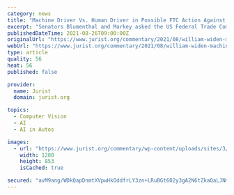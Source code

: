 ```yaml
---
category: news
title: "Machine Driver Vs. Human Driver in Possible FTC Action Against Tesla"
excerpt: "Senators Blumenthal and Markey asked the US Federal Trade Commission (FTC) to investigate Tesla for a misleading advertisement about the capabilities of its “Autopilot”"
publishedDateTime: 2021-08-26T09:00:00Z
originalUrl: "https://www.jurist.org/commentary/2021/08/william-widen-machine-driver-vs-human-driver-ftc-tesla/"
webUrl: "https://www.jurist.org/commentary/2021/08/william-widen-machine-driver-vs-human-driver-ftc-tesla/"
type: article
quality: 56
heat: 56
published: false

provider:
  name: Jurist
  domain: jurist.org

topics:
  - Computer Vision
  - AI
  - AI in Autos

images:
  - url: "https://www.jurist.org/commentary/wp-content/uploads/sites/3/2021/08/tesla_1629961105.jpg"
    width: 1280
    height: 853
    isCached: true

secured: "avM9ang/WDkQapDnmtXVpwHkOddfrLY3zn+LRuBGt602y3gA2N6tZkaQaLJNmr1KwzuPkg3/5LaeUQ6AfHCNxTekNROmivbii86endPuewhxTqBK2oxCcVnAh+Om5YRBCzzp9Wdk762OE0vx8Ssr0jsQIbHa1aeqHsehHLbGRqQJZvBT1Oa79wv1sUV09V7RNdXHXcTFV8B3aueFh+8mXZ6Qy5plyz76YkwTJpbasIXvwuhv5P5Tqg9JOsiO8kFLMwNnR5WpEPgbwgsCLhi2FHgleeFOEDjIk3ZAxNSNJTLrJIklwxLi3oqxS5yyHTxLRKaBQeagohAb0vf8IxWSsymLGIHpfAvAKf4uTSP/j+o=;g206Nbv9RE9mpWOcpFXwEA=="
---
```


